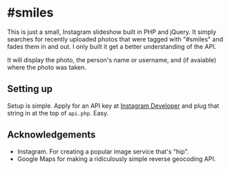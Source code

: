 #smiles
=======

This is just a small, Instagram slideshow built in PHP and jQuery. It simply searches for recently uploaded photos that were tagged with "#smiles" and fades them in and out. I only built it get a better understanding of the API.

It will display the photo, the person's name or username, and (if avaiable) where the photo was taken.

Setting up
----------

Setup is simple. Apply for an API key at [Instagram Developer](http://instagram.com/developer/) and plug that string in at the top of `api.php`. Easy.

Acknowledgements
----------------

*	Instagram. For creating a popular image service that's "hip".
*	Google Maps for making a ridiculously simple reverse geocoding API.
